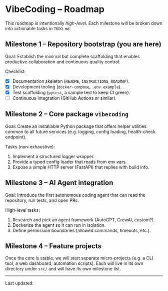 # VibeCoding – Roadmap

This roadmap is intentionally *high-level*.  Each milestone will be broken down into actionable tasks in `TODO.md`.

## Milestone 1 – Repository bootstrap (you are here)

Goal: Establish the minimal but complete scaffolding that enables productive collaboration and continuous quality control.

Checklist:

* [x] Documentation skeleton (`README`, `INSTRUCTIONS`, `ROADMAP`).
* [x] Development tooling (`docker-compose`, `.env.example`).
* [x] Test scaffolding (`pytest`, a sample test to keep CI green).
* [ ] Continuous Integration (GitHub Actions or similar).

## Milestone 2 – Core package `vibecoding`

Goal: Create an installable Python package that offers helper utilities common to all future services (e.g. logging, config loading, health-check endpoint).

Tasks (non-exhaustive):

1. Implement a structured logger wrapper.
2. Provide a typed config loader that reads from env vars.
3. Expose a simple HTTP server (FastAPI) that replies with build info.

## Milestone 3 – AI Agent integration

Goal: Introduce the first autonomous coding agent that can read the repository, run tests, and open PRs.

High-level tasks:

1. Research and pick an agent framework (AutoGPT, CrewAI, custom?).
2. Dockerize the agent so it can run in isolation.
3. Define permission boundaries (allowed commands, timeouts, etc.).

## Milestone 4 – Feature projects

Once the core is stable, we will start separate micro-projects (e.g. a CLI tool, a web dashboard, automation scripts).  Each will live in its own directory under `src/` and will have its own milestone list.

---

Last updated: <!-- PLACEHOLDER:CI_DATE -->
